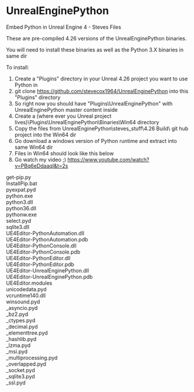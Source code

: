 
# UnrealEnginePython
Embed Python in Unreal Engine 4 - Steves Files

These are pre-compiled 4.26 versions of the UnrealEnginePython binaries.

You will need to install these binaries as well as the Python 3.X binaries in same dir

To install:
1. Create a "Plugins" directory in your Unreal 4.26 project you want to use Python in
2. git clone https://github.com/stevecox1964/UnrealEnginePython into this "Plugins" directory
3. So right now you should have "Plugins\UnrealEnginePython" with UnrealEnginePython master content inside
4. Create a (where ever you Unreal project lives)\Plugins\UnrealEnginePython\Binaries\Win64 directory
5. Copy the files from UnrealEnginePython\steves_stuff\4.26 Build\ git hub project into the Win64 dir
6. Go download a windows version of Python runtime and extract into same Win64 dir
7. Files in Win64 should look like this below
8. Go watch my video ;) https://www.youtube.com/watch?v=PBq6eDdaaqI&t=2s

 get-pip.py<br>
 InstallPip.bat<br>
 pyexpat.pyd<br>
 python.exe<br>
 python3.dll<br>
 python36.dll<br>
 pythonw.exe<br>
 select.pyd<br>
 sqlite3.dll<br>
 UE4Editor-PythonAutomation.dll<br>
 UE4Editor-PythonAutomation.pdb<br>
  UE4Editor-PythonConsole.dll<br>
 UE4Editor-PythonConsole.pdb<br>
 UE4Editor-PythonEditor.dll<br>
 UE4Editor-PythonEditor.pdb<br>
 UE4Editor-UnrealEnginePython.dll<br>
 UE4Editor-UnrealEnginePython.pdb<br>
 UE4Editor.modules<br>
 unicodedata.pyd<br>
 vcruntime140.dll<br>
 winsound.pyd<br>
 _asyncio.pyd<br>
 _bz2.pyd<br>
 _ctypes.pyd<br>
 _decimal.pyd<br>
 _elementtree.pyd<br>
 _hashlib.pyd<br>
 _lzma.pyd<br>
 _msi.pyd<br>
 _multiprocessing.pyd<br>
 _overlapped.pyd<br>
 _socket.pyd<br>
 _sqlite3.pyd<br>
 _ssl.pyd<br>






